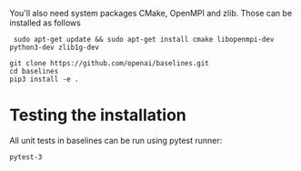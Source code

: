  You'll also need system packages CMake, OpenMPI and zlib. Those can be installed as follows
 
```
 sudo apt-get update && sudo apt-get install cmake libopenmpi-dev python3-dev zlib1g-dev
 ```
 
 ```
 git clone https://github.com/openai/baselines.git
 cd baselines
 pip3 install -e .
  ```
 
 # Testing the installation
 
 All unit tests in baselines can be run using pytest runner:
 
 ```
 pytest-3
 ```

